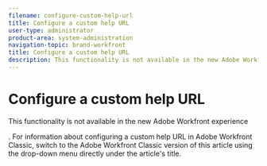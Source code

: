 ```yaml
---
filename: configure-custom-help-url
title: Configure a custom help URL
user-type: administrator
product-area: system-administration
navigation-topic: brand-workfront
title: Configure a custom help URL
description: This functionality is not available in the new Adobe Workfront experience, but it's coming soon. For information about configuring a custom help URL in Adobe Workfront Classic, switch to the Adobe Workfront Classic version of this article using the drop-down menu directly under the article's title.
---
```


# Configure a custom help URL

This functionality is not available in the new Adobe Workfront experience

<!--
<MadCap:conditionalText data-mc-conditions="QuicksilverOrClassic.Draft mode">
, but it's coming soon
</MadCap:conditionalText>
-->

. For information about configuring a custom help URL in Adobe Workfront Classic, switch to the Adobe Workfront Classic version of this article using the drop-down menu directly under the article's title.
